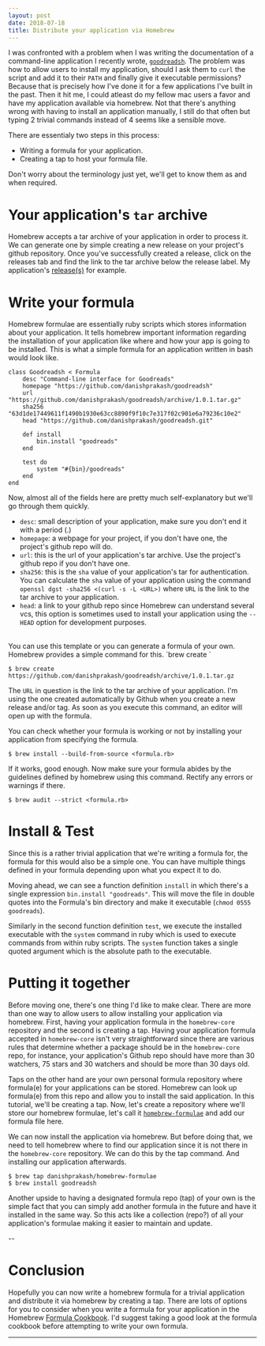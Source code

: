 ```yaml
---
layout: post
date: 2018-07-18
title: Distribute your application via Homebrew
---
```


I was confronted with a problem when I was writing the documentation of a command-line application I recently wrote, [`goodreadsh`](https://github.com/danishprakash/goodreadsh). The problem was how to allow users to install my application, should I ask them to `curl` the script and add it to their `PATH` and finally give it executable permissions? Because that is precisely how I've done it for a few applications I've built in the past. Then it hit me, I could atleast do my fellow mac users a favor and have my application available via homebrew. Not that there's anything wrong with having to install an application manually, I still do that often but typing 2 trivial commands instead of 4 seems like a sensible move.

There are essentialy two steps in this process:

- Writing a formula for your application.
- Creating a tap to host your formula file.

Don't worry about the terminology just yet, we'll get to know them as and when required.

# Your application's `tar` archive
Homebrew accepts a tar archive of your application in order to process it. We can generate one by simple creating a new release on your project's github repository. Once you've successfully created a release, click on the releases tab and find the link to the tar archive below the release label. My application's [release(s)](https://github.com/danishprakash/goodreadsh/releases) for example.

# Write your formula
Homebrew formulae are essentially ruby scripts which stores information about your application. It tells homebrew important information regarding the installation of your application like where and how your app is going to be installed. This is what a simple formula for an application written in bash would look like.

```
class Goodreadsh < Formula
	desc "Command-line interface for Goodreads"
	homepage "https://github.com/danishprakash/goodreadsh"
	url "https://github.com/danishprakash/goodreadsh/archive/1.0.1.tar.gz"
	sha256 "63d1de17449611f1490b1930e63cc8890f9f10c7e317f02c901e6a79236c10e2"
	head "https://github.com/danishprakash/goodreadsh.git"

	def install
		bin.install "goodreads"
	end

	test do
		system "#{bin}/goodreads"
	end
end
```


Now, almost all of the fields here are pretty much self-explanatory but we'll go through them quickly.

- `desc`: small description of your application, make sure you don't end it with a period (.)
- `homepage`: a webpage for your project, if you don't have one, the project's github repo will do. 
- `url`: this is the url of your application's tar archive. Use the project's github repo if you don't have one.
- `sha256`: this is the `sha` value of your application's tar for authentication. You can calculate the `sha` value of your application using the command `openssl dgst -sha256 <(curl -s -L <URL>)` where `URL` is the link to the tar archive to your application.
- `head`: a link to your github repo since Homebrew can understand several vcs, this option is sometimes used to install your application using the `--HEAD` option for development purposes.

<br>
You can use this template or you can generate a formula of your own. Homebrew provides a simple command for this. `brew create <URL>`

```
$ brew create https://github.com/danishprakash/goodreadsh/archive/1.0.1.tar.gz
```

The `URL` in question is the link to the tar archive of your application. I'm using the one created automatically by Github when you create a new release and/or tag. As soon as you execute this command, an editor will open up with the formula.

You can check whether your formula is working or not by installing your application from specifying the formula.

```
$ brew install --build-from-source <formula.rb>
```

If it works, good enough. Now make sure your formula abides by the guidelines defined by homebrew using this command. Rectify any errors or warnings if there.

```
$ brew audit --strict <formula.rb>
```


# Install & Test
Since this is a rather trivial application that we're writing a formula for, the formula for this would also be a simple one. You can have multiple things defined in your formula depending upon what you expect it to do.

Moving ahead, we can see a function definition `install` in which there's a single expression `bin.install "goodreads"`. This will move the file in double quotes into the Formula's bin directory and make it executable (`chmod 0555 goodreads`).

Similarly in the second function definition `test`, we execute the installed executable with the `system` command in ruby which is used to execute commands from within ruby scripts. The `system` function takes a single quoted argument which is the absolute path to the executable. 

# Putting it together
Before moving one, there's one thing I'd like to make clear. There are more than one way to allow users to allow installing your application via homebrew. First, having your application formula in the `homebrew-core` repository and the second is creating a tap. Having your application formula accepted in `homebrew-core` isn't very straightforward since there are various rules that determine whether a package should be in the `homebrew-core` repo, for instance, your application's Github repo should have more than 30 watchers, 75 stars and 30 watchers and should be more than 30 days old.

Taps on the other hand are your own personal formula repository where formula(e) for your applications can be stored. Homebrew can look up formula(e) from this repo and allow you to install the said application. In this tutorial, we'll be creating a tap. Now, let's create a repository where we'll store our homebrew formulae, let's call it [`homebrew-formulae`](https://github.com/danishprakash/homebrew-formulae) and add our formula file here. 

We can now install the application via homebrew. But before doing that, we need to tell homebrew where to find our application since it is not there in the `homebrew-core` repository. We can do this by the tap command. And installing our application afterwards.

```
$ brew tap danishprakash/homebrew-formulae
$ brew install goodreadsh
```

Another upside to having a designated formula repo (tap) of your own is the simple fact that you can simply add another formula in the future and have it installed in the same way. So this acts like a collection (repo?) of all your application's formulae making it easier to maintain and update.

--

# Conclusion
Hopefully you can now write a homebrew formula for a trivial application and distribute it via homebrew by creating a tap.
There are lots of options for you to consider when you write a formula for your application in the Homebrew [Formula Cookbook](https://github.com/Homebrew/brew/blob/master/docs/Formula-Cookbook.md). I'd suggest taking a good look at the formula cookbook before attempting to write your own formula.

---
